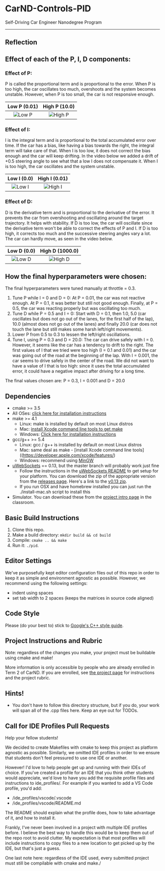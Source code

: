 # CarND-Controls-PID
Self-Driving Car Engineer Nanodegree Program

---

[//]: # (Image References)

[low-p]: videos_hyperparams/low-p.gif "Low P"
[high-p]: videos_hyperparams/high-p.gif "High P"
[low-i]: videos_hyperparams/low-i.gif "Low I"
[high-i]: videos_hyperparams/high-i.gif "High I"
[low-d]: videos_hyperparams/low-d.gif "Low D"
[high-d]: videos_hyperparams/high-d.gif "High D"

## Reflection

## Effect of each of the P, I, D components:
### Effect of P:
P is called the proportional term and is proportional to the error. When P is too high, the car oscillates too much, overshoots and the system becomes unstable. However, when P is too small, the car is not responsive enough.

|Low P (0.01)                                  |  High P (10.0) |
|:-------------------------------------------------------:|:-------------------------------------------------------:|
|![Low P][low-p] |  ![High P][high-p]|


### Effect of I:
I is the integral term and is proportional to the total accumulated error over time. If the car has a bias, like having a bias towards the right, the integral term will take care of that. When I is too low, it does not correct the bias enough and the car will keep drifting. In the video below we added a drift of +0.5 steering angle to see what that a low I does not compensate it. When I is too high, the car oscillates and the system unstable.

|Low I (0.0)                                 |  High I (0.01) |
|:-------------------------------------------------------:|:-------------------------------------------------------:|
|![Low I][low-i] |  ![High I][high-i]|


### Effect of D:
D is the derivative term and is proportional to the derivative of the error. It prevents the car from overshooting and oscillating around the target trajectory. It helps with stability. If D is too low, the car will oscillate since the derivative term won't be able to correct the effects of P and I. If D is too high, it corrects too much and the successive steering angles vary a lot. The car can hardly move, as seen in the video below.

|Low D (0.0)                                 |  High D (1000.0) |
|:-------------------------------------------------------:|:-------------------------------------------------------:|
|![Low D][low-d] |  ![High D][high-d]|


## How the final hyperparameters were chosen:
The final hyperparameters were tuned manually at throttle = 0.3.
1. Tune P while I = 0 and D = 0:
At P = 0.01, the car was not reactive enough. 
At P = 0.1, it was better but still not good enough.
Finally, at P = 0.5, the car was reacting properly but was oscillating too much.
2. Tune D while P = 0.5 and I = 0:
Start with D = 0.1, then 1.0, 5.0 (car oscillates but does not go out of the lanes, for the first half of the lap), 10.0 (almost does not go out of the lanes) and finally 20.0 (car does not touch the lane but still makes some harsh left/right movements).
3. Lower P from 0.5 to 0.3 to lessen the left/right oscillations.
4. Tune I, using P = 0.3 and D = 20.0:
The car can drive safely with I = 0. However, it seems like the car has a tendency to drift to the right. The first values of I that we tried were too high (I = 0.1 and 0.01) and the car was going out of the road at the beginning of the lap. With I = 0.001, the car seems to drive safely in the center of the road. We did not want to have a value of I that is too high: since it uses the total accumulated error, it could have a negative impact after driving for a long time.

The final values chosen are: P = 0.3, I = 0.001 and D = 20.0


## Dependencies

* cmake >= 3.5
 * All OSes: [click here for installation instructions](https://cmake.org/install/)
* make >= 4.1
  * Linux: make is installed by default on most Linux distros
  * Mac: [install Xcode command line tools to get make](https://developer.apple.com/xcode/features/)
  * Windows: [Click here for installation instructions](http://gnuwin32.sourceforge.net/packages/make.htm)
* gcc/g++ >= 5.4
  * Linux: gcc / g++ is installed by default on most Linux distros
  * Mac: same deal as make - [install Xcode command line tools]((https://developer.apple.com/xcode/features/)
  * Windows: recommend using [MinGW](http://www.mingw.org/)
* [uWebSockets](https://github.com/uWebSockets/uWebSockets) == 0.13, but the master branch will probably work just fine
  * Follow the instructions in the [uWebSockets README](https://github.com/uWebSockets/uWebSockets/blob/master/README.md) to get setup for your platform. You can download the zip of the appropriate version from the [releases page](https://github.com/uWebSockets/uWebSockets/releases). Here's a link to the [v0.13 zip](https://github.com/uWebSockets/uWebSockets/archive/v0.13.0.zip).
  * If you run OSX and have homebrew installed you can just run the ./install-mac.sh script to install this
* Simulator. You can download these from the [project intro page](https://github.com/udacity/CarND-PID-Control-Project/releases) in the classroom.

## Basic Build Instructions

1. Clone this repo.
2. Make a build directory: `mkdir build && cd build`
3. Compile: `cmake .. && make`
4. Run it: `./pid`. 

## Editor Settings

We've purposefully kept editor configuration files out of this repo in order to
keep it as simple and environment agnostic as possible. However, we recommend
using the following settings:

* indent using spaces
* set tab width to 2 spaces (keeps the matrices in source code aligned)

## Code Style

Please (do your best to) stick to [Google's C++ style guide](https://google.github.io/styleguide/cppguide.html).

## Project Instructions and Rubric

Note: regardless of the changes you make, your project must be buildable using
cmake and make!

More information is only accessible by people who are already enrolled in Term 2
of CarND. If you are enrolled, see [the project page](https://classroom.udacity.com/nanodegrees/nd013/parts/40f38239-66b6-46ec-ae68-03afd8a601c8/modules/f1820894-8322-4bb3-81aa-b26b3c6dcbaf/lessons/e8235395-22dd-4b87-88e0-d108c5e5bbf4/concepts/6a4d8d42-6a04-4aa6-b284-1697c0fd6562)
for instructions and the project rubric.

## Hints!

* You don't have to follow this directory structure, but if you do, your work
  will span all of the .cpp files here. Keep an eye out for TODOs.

## Call for IDE Profiles Pull Requests

Help your fellow students!

We decided to create Makefiles with cmake to keep this project as platform
agnostic as possible. Similarly, we omitted IDE profiles in order to we ensure
that students don't feel pressured to use one IDE or another.

However! I'd love to help people get up and running with their IDEs of choice.
If you've created a profile for an IDE that you think other students would
appreciate, we'd love to have you add the requisite profile files and
instructions to ide_profiles/. For example if you wanted to add a VS Code
profile, you'd add:

* /ide_profiles/vscode/.vscode
* /ide_profiles/vscode/README.md

The README should explain what the profile does, how to take advantage of it,
and how to install it.

Frankly, I've never been involved in a project with multiple IDE profiles
before. I believe the best way to handle this would be to keep them out of the
repo root to avoid clutter. My expectation is that most profiles will include
instructions to copy files to a new location to get picked up by the IDE, but
that's just a guess.

One last note here: regardless of the IDE used, every submitted project must
still be compilable with cmake and make./
